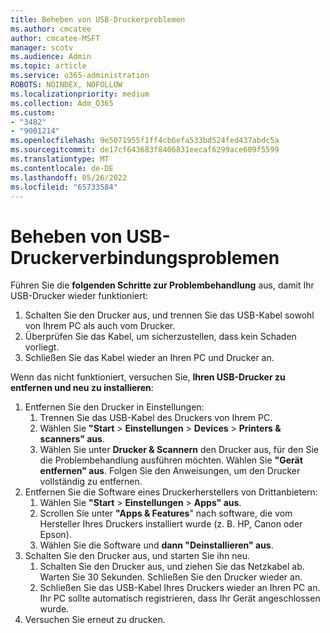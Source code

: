 ```yaml
---
title: Beheben von USB-Druckerproblemen
ms.author: cmcatee
author: cmcatee-MSFT
manager: scotv
ms.audience: Admin
ms.topic: article
ms.service: o365-administration
ROBOTS: NOINDEX, NOFOLLOW
ms.localizationpriority: medium
ms.collection: Adm_O365
ms.custom:
- "3482"
- "9001214"
ms.openlocfilehash: 9e5071955f1ff4cb6efa533bd524fed437abdc5a
ms.sourcegitcommit: de17cf643683f8406831eecaf6299ace609f5599
ms.translationtype: MT
ms.contentlocale: de-DE
ms.lasthandoff: 05/26/2022
ms.locfileid: "65733584"
---
```

# <a name="fix-usb-printer-connection-issues"></a>Beheben von USB-Druckerverbindungsproblemen

Führen Sie die **folgenden Schritte zur Problembehandlung** aus, damit Ihr USB-Drucker wieder funktioniert:

1. Schalten Sie den Drucker aus, und trennen Sie das USB-Kabel sowohl von Ihrem PC als auch vom Drucker.
2. Überprüfen Sie das Kabel, um sicherzustellen, dass kein Schaden vorliegt.
3. Schließen Sie das Kabel wieder an Ihren PC und Drucker an.

Wenn das nicht funktioniert, versuchen Sie, **Ihren USB-Drucker zu entfernen und neu zu installieren**:

1. Entfernen Sie den Drucker in Einstellungen:
    1. Trennen Sie das USB-Kabel des Druckers von Ihrem PC.
    2. Wählen Sie **"Start** >  **Einstellungen** >  **Devices** > **Printers & scanners" aus**.
    3. Wählen Sie unter **Drucker & Scannern** den Drucker aus, für den Sie die Problembehandlung ausführen möchten. Wählen Sie **"Gerät entfernen" aus**. Folgen Sie den Anweisungen, um den Drucker vollständig zu entfernen.
2. Entfernen Sie die Software eines Druckerherstellers von Drittanbietern:
    1. Wählen Sie **"Start** >  **Einstellungen** >  **Apps" aus**.
    2. Scrollen Sie unter **"Apps & Features**" nach software, die vom Hersteller Ihres Druckers installiert wurde (z. B. HP, Canon oder Epson).
    3. Wählen Sie die Software und **dann "Deinstallieren" aus**.
3. Schalten Sie den Drucker aus, und starten Sie ihn neu.<br>
    1. Schalten Sie den Drucker aus, und ziehen Sie das Netzkabel ab. Warten Sie 30 Sekunden. Schließen Sie den Drucker wieder an.
    2. Schließen Sie das USB-Kabel Ihres Druckers wieder an Ihren PC an. Ihr PC sollte automatisch registrieren, dass Ihr Gerät angeschlossen wurde.
4. Versuchen Sie erneut zu drucken.